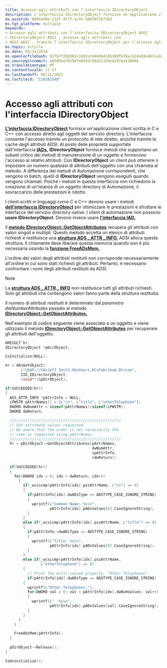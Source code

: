 ```yaml
---
title: Accesso agli attributi con l'interfaccia IDirectoryObject
description: L'interfaccia IDirectoryObject fornisce un'applicazione client scritta in C e C++ con accesso diretto agli oggetti del servizio directory.
ms.assetid: 006be48e-222f-4f77-ac91-58830f2b7363
ms.tgt_platform: multiple
keywords:
- Accesso agli attributi con l'interfaccia IDirectoryObject ADSI
- IDirectoryObject ADSI , accesso agli attributi con
- ADSI ADSI , tramite l'interfaccia IDirectoryObject per l'accesso agli attributi
ms.topic: article
ms.date: 05/31/2018
ms.openlocfilehash: b1fb7f2b8302c2e92a7e604bdc85389fb78acb24a59e467ca42b8bbd3c6c004e
ms.sourcegitcommit: e858bbe701567d4583c50a11326e42d7ea51804b
ms.translationtype: MT
ms.contentlocale: it-IT
ms.lasthandoff: 08/11/2021
ms.locfileid: "118181540"
---
```

# <a name="accessing-attributes-with-the-idirectoryobject-interface"></a>Accesso agli attributi con l'interfaccia IDirectoryObject

[**L'interfaccia IDirectoryObject**](/windows/desktop/api/Iads/nn-iads-idirectoryobject) fornisce un'applicazione client scritta in C e C++ con accesso diretto agli oggetti del servizio directory. L'interfaccia consente l'accesso tramite un protocollo di rete diretto, anziché tramite la cache degli attributi ADSI. Al posto delle proprietà supportate dall'interfaccia [**IADs,**](/windows/desktop/api/Iads/nn-iads-iads) **IDirectoryObject** fornisce metodi che supportano un subset critico dei metodi di manutenzione di un oggetto e forniscono l'accesso ai relativi attributi. Con **IDirectoryObject** un client può ottenere o impostare un numero qualsiasi di attributi dell'oggetto con una chiamata al metodo. A differenza dei metodi di Automazione corrispondenti, che vengono in batch, quelli di **IDirectoryObject** vengono eseguiti quando vengono chiamati. Poiché i metodi in questa interfaccia non richiedono la creazione di un'istanza di un oggetto directory di Automazione, il sovraccarico delle prestazioni è ridotto.

I client scritti in linguaggi come C e C++ devono usare i metodi [**dell'interfaccia IDirectoryObject**](/windows/desktop/api/Iads/nn-iads-idirectoryobject) per ottimizzare le prestazioni e sfruttare le interfacce del servizio directory native. I client di automazione non possono **usare IDirectoryObject**. Devono invece usare [**l'interfaccia IAD.**](/windows/desktop/api/Iads/nn-iads-iads)

Il [**metodo IDirectoryObject::GetObjectAttributes**](/windows/desktop/api/Iads/nf-iads-idirectoryobject-getobjectattributes) recupera gli attributi con valori singoli e multipli. Questo metodo accetta un elenco di attributi richiesti e restituisce una [**struttura ADS \_ ATTR \_ INFO.**](/windows/desktop/api/Iads/ns-iads-ads_attr_info) ADSI alloca questa struttura. Il chiamante deve liberare questa memoria quando non è più necessaria usando la [**funzione FreeADsMem.**](/windows/desktop/api/Adshlp/nf-adshlp-freeadsmem)

L'ordine dei valori degli attributi restituiti non corrisponde necessariamente all'ordine in cui sono stati richiesti gli attributi. Pertanto, è necessario confrontare i nomi degli attributi restituiti da ADSI.

> [!Note]  
> La [**struttura ADS \_ ATTR \_ INFO**](/windows/desktop/api/Iads/ns-iads-ads_attr_info) non restituisce tutti gli attributi richiesti. Solo gli attributi che contengono valori fanno parte della struttura restituita.

 

Il numero di attributi restituiti è determinato dal *parametro dwNumberAttributes* passato al metodo [**IDirectoryObject::GetObjectAttributes.**](/windows/desktop/api/Iads/nf-iads-idirectoryobject-getobjectattributes)

Nell'esempio di codice seguente viene associato a un oggetto e viene utilizzato il metodo [**IDirectoryObject::GetObjectAttributes**](/windows/desktop/api/Iads/nf-iads-idirectoryobject-getobjectattributes) per recuperare gli attributi dell'oggetto.


```C++
HRESULT hr;
IDirectoryObject *pDirObject;

CoInitialize(NULL);

hr = ADsGetObject(
       L"LDAP://CN=Jeff Smith,OU=Users,DC=Fabrikam,DC=com",
       IID_IDirectoryObject, 
       (void**)&pDirObject);

if(SUCCEEDED(hr))
{
  ADS_ATTR_INFO *pAttrInfo = NULL;
  LPWSTR pAttrNames[] = {L"cn", L"title", L"otherTelephone"};
  DWORD dwNumAttr = sizeof(pAttrNames)/sizeof(LPWSTR);
  DWORD dwReturn;

  //////////////////////////////////////////////////
  // Get attribute values requested.
  // Be aware that the order is not necessarily the 
  // same as requested using pAttrNames.
  //////////////////////////////////////////////////
  hr = pDirObject->GetObjectAttributes(pAttrNames, 
                                       dwNumAttr, 
                                       &pAttrInfo, 
                                       &dwReturn);
     
  if(SUCCEEDED(hr))
  {
    for(DWORD idx = 0; idx < dwReturn; idx++)
      {
        if(_wcsicmp(pAttrInfo[idx].pszAttrName, L"cn") == 0)
        {
          if(pAttrInfo[idx].dwADsType == ADSTYPE_CASE_IGNORE_STRING)
          {
            wprintf(L"Common Name: %s\n", 
                    pAttrInfo[idx].pADsValues[0].CaseIgnoreString);
          }
        }
        else if(_wcsicmp(pAttrInfo[idx].pszAttrName, L"title") == 0)
        {
          if(pAttrInfo->dwADsType == ADSTYPE_CASE_IGNORE_STRING)
          {
            wprintf(L"Title: %s\n", 
                    pAttrInfo[idx].pADsValues[0].CaseIgnoreString);
          }
        }
        else if(_wcsicmp(pAttrInfo[idx].pszAttrName, 
                L"otherTelephone") == 0)
        {  
          // Print the multi-valued property, "Other Telephones".
          if(pAttrInfo[idx].dwADsType == ADSTYPE_CASE_IGNORE_STRING)
        {
          wprintf(L"Other Telephones:");
          for(DWORD val = 0; val < pAttrInfo[idx].dwNumValues; val++) 
          {
            wprintf(L"  %s\n", 
                    pAttrInfo[idx].pADsValues[val].CaseIgnoreString);
          }
        }
      }
    }

    FreeADsMem(pAttrInfo);
  }
     
  pDirObject->Release();
}

CoUninitialize();
```



 

 




